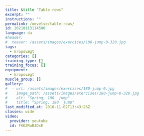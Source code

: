 ```yaml
---
title: &title "Table rows"
excerpt: ""
instructions: ""
permalink: /oevelse/table-rows/
id: 20210113114500
language: da
#header:
#  teaser: /assets/images/exercises/180-jump-0-320.jpg
tags:
  - kropsvægt
categories: []
training_type: [] 
training_focus: []
equipment:
  - kropsvægt
muscle_group: []
gallery:
#  - url: /assets/images/exercises/180-jump-0.jpg
#    image_path: /assets/images/exercises/180-jump-0-320.jpg
#    alt: "Spring, 180  jump"
#    title: "Spring, 180  jump"
last_modified_at: 2010-11-02T13:43:26Z
classes: wide
video:
  provider: youtube
  id: FKKZRwBJDxE
---
```

